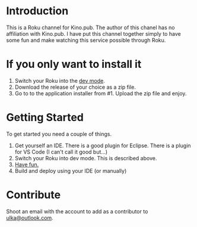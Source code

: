 # Introduction 
This is a Roku channel for Kino.pub. The author of this chanel has no affiliation with Kino.pub. I have put this channel together simply to have some fun and make watching this service possible through Roku.

# If you only want to install it
1) Switch your Roku into the [dev mode](https://developer.roku.com/develop/getting-started/setup-guide).
2) Download the release of your choice as a zip file.
3) Go to to the application installer from #1. Upload the zip file and enjoy.

# Getting Started
To get started you need a couple of things.
1) Get yourself an IDE. There is a good plugin for Eclipse. There is a plugin for VS Code (I can't call it good but...)
2) Switch your Roku into dev mode. This is described above.
3) [Have fun.](https://sdkdocs.roku.com/display/sdkdoc/Roku+SDK+Documentation)
4) Build and deploy using your IDE (or manually)

# Contribute
Shoot an email with the account to add as a contributor to ulka@outlook.com.
